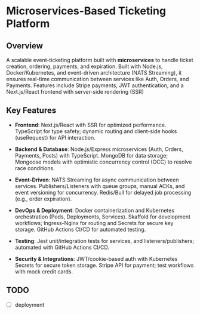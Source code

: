 # Microservices-Based Ticketing Platform

## Overview

A scalable event-ticketing platform built with **microservices** to handle ticket creation, ordering, payments, and expiration. Built with Node.js, Docker/Kubernetes, and event-driven architecture (NATS Streaming), it ensures real-time communication between services like Auth, Orders, and Payments. Features include Stripe payments, JWT authentication, and a Next.js/React frontend with server-side rendering (SSR)

## Key Features

- **Frontend**: Next.js/React with SSR for optimized performance. TypeScript for type safety; dynamic routing and client-side hooks (useRequest) for API interaction.

- **Backend & Database**: Node.js/Express microservices (Auth, Orders, Payments, Posts) with TypeScript. MongoDB for data storage; Mongoose models with optimistic concurrency control (OCC) to resolve race conditions.
- **Event-Driven**: NATS Streaming for async communication between services. Publishers/Listeners with queue groups, manual ACKs, and event versioning for concurrency. Redis/Bull for delayed job processing (e.g., order expiration).
- **DevOps & Deployment**: Docker containerization and Kubernetes orchestration (Pods, Deployments, Services). Skaffold for development workflows; Ingress-Nginx for routing and Secrets for secure key storage. GitHub Actions CI/CD for automated testing.
- **Testing**: Jest unit/integration tests for services, and listeners/publishers; automated with GitHub Actions CI/CD.

- **Security & Integrations**: JWT/cookie-based auth with Kubernetes Secrets for secure token storage. Stripe API for payment; test workflows with mock credit cards.

## TODO

- [ ] deployment
